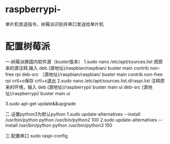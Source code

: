 # raspberrypi-
单片机发送指令，树莓派识别并串口发送给单片机


# 配置树莓派
一.树莓派换国内软件源（buster版本）
1.sudo nano /etc/apt/sources.list
把原来的源注释,输入
deb (源地址)/raspbian/raspbian/ buster main contrib non-free rpi
deb-src （源地址)/raspbian/raspbian/ buster main contrib non-free rpi
crtl+o保存 crtl+x退出
2.sudo nano /etc/apt/sources.list.d/raspi.list
注释原来的环境，输入
deb (源地址)/raspberrypi/ buster main ui
deb-src (源地址)/raspberrypi/ buster main ui

3.sudo apt-get update&&upgrade


二.设置python3为默认python
1.sudo update-alternatives --install /usr/bin/python python /usr/bin/python2 100
2.sudo update-alternatives --install /usr/bin/python python /usr/bin/python3 150
 

三.配置串口
sudo raspi-config


